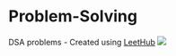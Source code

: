 # Problem-Solving
DSA problems - Created using [LeetHub](https://github.com/QasimWani/LeetHub)
![](https://media.giphy.com/media/3o85xsz5nqVjzphbZC/giphy.gif)

